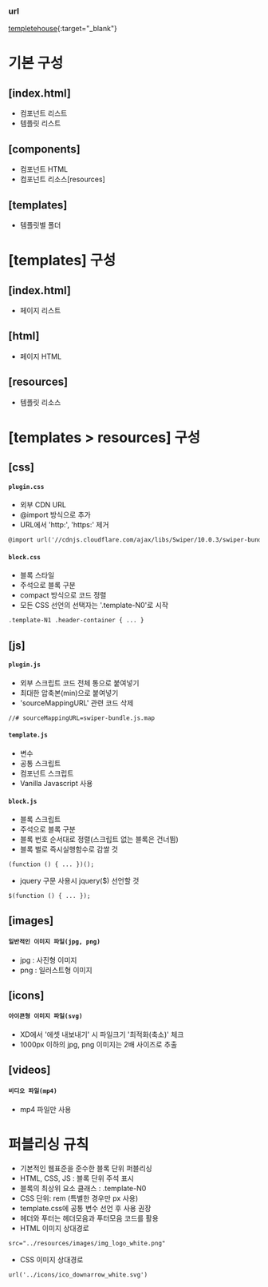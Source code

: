 ### url
[templetehouse](https://hmleeeeee.github.io/templatehouse/){:target="_blank"}

# 기본 구성
## [index.html]
- 컴포넌트 리스트
- 템플릿 리스트
## [components]
- 컴포넌트 HTML
- 컴포넌트 리소스[resources]
## [templates]
- 템플릿별 폴더

# [templates] 구성
## [index.html]
- 페이지 리스트
## [html]
- 페이지 HTML
## [resources]
- 템플릿 리소스

# [templates > resources] 구성
## [css]
#### `plugin.css`
- 외부 CDN URL
- @import 방식으로 추가
- URL에서 'http:', 'https:' 제거
```html
@import url('//cdnjs.cloudflare.com/ajax/libs/Swiper/10.0.3/swiper-bundle.css');
```
#### `block.css`
- 블록 스타일
- 주석으로 블록 구분
- compact 방식으로 코드 정렬
- 모든 CSS 선언의 선택자는 '.template-N0'로 시작
```html
.template-N1 .header-container { ... }
```
## [js]
#### `plugin.js`
- 외부 스크립트 코드 전체 통으로 붙여넣기
- 최대한 압축본(min)으로 붙여넣기
- 'sourceMappingURL' 관련 코드 삭제
```html
//# sourceMappingURL=swiper-bundle.js.map
```
#### `template.js`
- 변수
- 공통 스크립트
- 컴포넌트 스크립트
- Vanilla Javascript 사용
#### `block.js`
- 블록 스크립트
- 주석으로 블록 구분
- 블록 번호 순서대로 정렬(스크립트 없는 블록은 건너뜀)
- 블록 별로 즉시실행함수로 감쌀 것
```html
(function () { ... })();
```
- jquery 구문 사용시 jquery($) 선언할 것
```html
$(function () { ... });
```
## [images]
#### `일반적인 이미지 파일(jpg, png)`
- jpg : 사진형 이미지
- png : 일러스트형 이미지
## [icons]
#### `아이콘형 이미지 파일(svg)`
- XD에서 '에셋 내보내기' 시 파일크기 '최적화(축소)' 체크
- 1000px 이하의 jpg, png 이미지는 2배 사이즈로 추출
## [videos]
#### `비디오 파일(mp4)`
- mp4 파일만 사용
# 퍼블리싱 규칙
- 기본적인 웹표준을 준수한 블록 단위 퍼블리싱
- HTML, CSS, JS : 블록 단위 주석 표시
- 블록의 최상위 요소 클래스 : .template-N0
- CSS 단위: rem (특별한 경우만 px 사용)
- template.css에 공통 변수 선언 후 사용 권장
- 헤더와 푸터는 헤더모음과 푸터모음 코드를 활용
- HTML 이미지 상대경로
```html
src="../resources/images/img_logo_white.png"
```
- CSS 이미지 상대경로
```html
url('../icons/ico_downarrow_white.svg')
```
